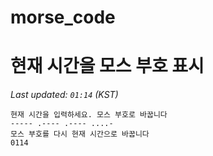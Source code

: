 # morse_code
# 현재 시간을 모스 부호 표시
<!-- MORSE_TIME_START -->
_Last updated: `01:14` (KST)_

```
현재 시간을 입력하세요. 모스 부호로 바꿉니다
----- .---- .---- ....-
모스 부호를 다시 현재 시간으로 바꿉니다
0114
```
<!-- MORSE_TIME_END -->
